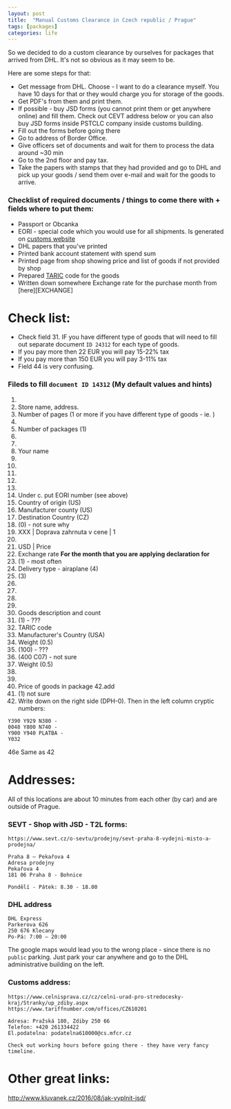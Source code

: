 ```yaml
---
layout: post
title:  "Manual Customs Clearance in Czech republic / Prague"
tags: [packages]
categories: life
---
```


So we decided to do a custom clearance by ourselves for packages that arrived from DHL.
It's not so obvious as it may seem to be.

Here are some steps for that:

* Get message from DHL. Choose - I want to do a clearance myself. You have 10 days for that or they would charge you for storage of the goods.
* Get PDF's from them and print them.
* If possible - buy JSD forms (you cannot print them or get anywhere online) and fill them. Check out CEVT address below or you can also buy JSD forms inside PSTCLC company inside customs building.
* Fill out the forms before going there
* Go to address of Border Office.
* Give officers set of documents and wait for them to process the data around ~30 min
* Go to the 2nd floor and pay tax.
* Take the papers with stamps that they had provided and go to DHL and pick up your goods / send them over e-mail and wait for the goods to arrive.

### Checklist of required documents / things to come there with + fields where to put them:
* Passport or Obcanka
* EORI - special code which you would use for all shipments. Is generated on [customs website][EORI]
* DHL papers that you've printed
* Printed bank account statement with spend sum
* Printed page from shop showing price and list of goods if not provided by shop
* Prepared [TARIC][TARIC] code for the goods
* Written down somewhere Exchange rate for the purchase month from [here][EXCHANGE]

# Check list:
* Check field 31. IF you have different type of goods that will need to fill out separate document `ID 24312` for each type of goods.
* If you pay more then 22 EUR you will pay 15-22% tax
* If you pay more than 150 EUR you will pay 3-11% tax 
* Field 44 is very confusing.

### Fileds to fill `document ID 14312` (My default values and hints)
1.
2. Store name, address.
3. Number of pages (1 or more if you have different type of goods - ie. )
4.
5. Number of packages (1)
6.
7. 
8. Your name
9.
10.
11.
12.
13.
14. Under c. put EORI number (see above)
15. Country of origin (US)
16. Manufacturer county (US)
17. Destination Country (CZ)
19. (0) - not sure why
20. XXX | Doprava zahrnuta v cene | 1
21.
22. USD |  Price
23. Exchange rate **For the month that you are applying declaration for**
24. (1) - most often
25. Delivery type - airaplane (4)
26. (3)
27.
28.
29.
30.
31. Goods description and count
32. (1) - ???
33. TARIC code
34. Manufacturer's Country (USA)
35. Weight (0.5)
36. (100) - ???
37. (400 C07) - not sure
38. Weight (0.5)
39.
40.
41. Price of goods in package
42.add
43. (1) not sure
44. Write down on the right side (DPH-0). Then in the left column cryptic numbers:
```
Y390 Y929 N380 -
0048 Y800 N740 -
Y900 Y940 PLATBA -
Y032    
```
46e Same as 42

# Addresses:
All of this locations are about 10 minutes from each other (by car) and are outside of Prague.

### SEVT -  Shop with JSD - T2L forms:
```
https://www.sevt.cz/o-sevtu/prodejny/sevt-praha-8-vydejni-misto-a-prodejna/

Praha 8 – Pekařova 4
Adresa prodejny
Pekařova 4
181 06 Praha 8 - Bohnice

Pondělí - Pátek: 8.30 - 18.00
```

### DHL address

```
DHL Express
Parkerova 626
250 676 Klecany
Po-Pá: 7:00 – 20:00
```

The google maps would lead you to the wrong place - since there is no `public` parking. Just park your car anywhere and go to the DHL administrative building on the left.  


### Customs address:
```
https://www.celnisprava.cz/cz/celni-urad-pro-stredocesky-kraj/Stranky/up_zdiby.aspx
https://www.tariffnumber.com/offices/CZ610201

Adresa: Pražská 180, Zdiby 250 66
Telefon: +420 261334422
El.podatelna: podatelna610000@cs.mfcr.cz

Check out working hours before going there - they have very fancy timeline.
```


# Other great links:
http://www.kluvanek.cz/2016/08/jak-vyplnit-jsd/


[EORI]: https://www.celnisprava.cz/cz/aplikace/Stranky/eoriadhoc.aspx
[TARIC]: http://ec.europa.eu/taxation_customs/dds2/taric/taric_consultation.jsp
[RATE]: https://www.celnisprava.cz/cz/aplikace/Stranky/kurzy.aspx